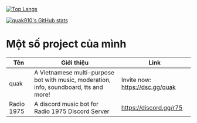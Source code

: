 [![Top Langs](https://github-readme-stats.vercel.app/api/top-langs/?username=quak910&layout=compact)](https://github.com/anuraghazra/github-readme-stats)

[![quak910's GitHub stats](https://github-readme-stats.vercel.app/api?username=quak910)](https://github.com/anuraghazra/github-readme-stats)
 

# Một số project của mình
| Tên | Giới thiệu | Link |
|------|------|-----------|
| quak | A Vietnamese multi-purpose bot with music, moderation, info, soundboard, tts and more! | Invite now: https://dsc.gg/quak |
| Radio 1975 | A discord music bot for Radio 1975 Discord Server | https://discord.gg/r75 |
